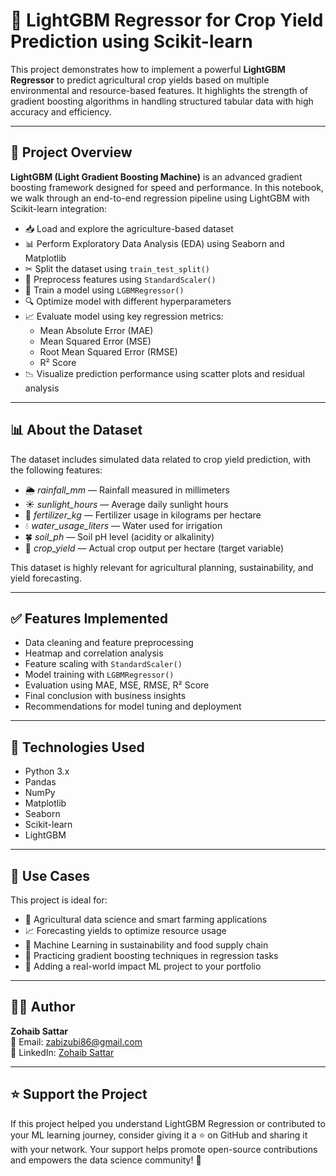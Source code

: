 # 🌾 LightGBM Regressor for Crop Yield Prediction using Scikit-learn

This project demonstrates how to implement a powerful **LightGBM Regressor** to predict agricultural crop yields based on multiple environmental and resource-based features. It highlights the strength of gradient boosting algorithms in handling structured tabular data with high accuracy and efficiency.

---

## 📘 Project Overview

**LightGBM (Light Gradient Boosting Machine)** is an advanced gradient boosting framework designed for speed and performance. In this notebook, we walk through an end-to-end regression pipeline using LightGBM with Scikit-learn integration:

- 📥 Load and explore the agriculture-based dataset  
- 📊 Perform Exploratory Data Analysis (EDA) using Seaborn and Matplotlib  
- ✂ Split the dataset using `train_test_split()`  
- 🔧 Preprocess features using `StandardScaler()`  
- 🧠 Train a model using `LGBMRegressor()`  
- 🔍 Optimize model with different hyperparameters  
- 📈 Evaluate model using key regression metrics:
  - Mean Absolute Error (MAE)  
  - Mean Squared Error (MSE)  
  - Root Mean Squared Error (RMSE)  
  - R² Score  
- 📉 Visualize prediction performance using scatter plots and residual analysis  

---

## 📊 About the Dataset

The dataset includes simulated data related to crop yield prediction, with the following features:

- 🌦️ *rainfall_mm* — Rainfall measured in millimeters  
- ☀️ *sunlight_hours* — Average daily sunlight hours  
- 🌱 *fertilizer_kg* — Fertilizer usage in kilograms per hectare  
- 💧 *water_usage_liters* — Water used for irrigation  
- 🍀 *soil_ph* — Soil pH level (acidity or alkalinity)  
- 🌾 *crop_yield* — Actual crop output per hectare (target variable)

This dataset is highly relevant for agricultural planning, sustainability, and yield forecasting.

---

## ✅ Features Implemented

- Data cleaning and feature preprocessing  
- Heatmap and correlation analysis  
- Feature scaling with `StandardScaler()`  
- Model training with `LGBMRegressor()`  
- Evaluation using MAE, MSE, RMSE, R² Score  
- Final conclusion with business insights  
- Recommendations for model tuning and deployment

---

## 🧪 Technologies Used

- Python 3.x  
- Pandas  
- NumPy  
- Matplotlib  
- Seaborn  
- Scikit-learn  
- LightGBM

---

## 📂 Use Cases

This project is ideal for:

- 🌽 Agricultural data science and smart farming applications  
- 📈 Forecasting yields to optimize resource usage  
- 🚜 Machine Learning in sustainability and food supply chain  
- 🧠 Practicing gradient boosting techniques in regression tasks  
- 🧳 Adding a real-world impact ML project to your portfolio  

---

## 👨‍💻 Author

**Zohaib Sattar**  
📧 Email: [zabizubi86@gmail.com](mailto:zabizubi86@gmail.com)  
🔗 LinkedIn: [Zohaib Sattar](https://www.linkedin.com/in/zohaib-sattar)

---

## ⭐ Support the Project

If this project helped you understand LightGBM Regression or contributed to your ML learning journey, consider giving it a ⭐ on GitHub and sharing it with your network. Your support helps promote open-source contributions and empowers the data science community! 🚀
